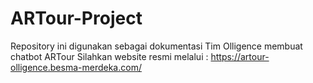 # ARTour-Project
Repository ini digunakan sebagai dokumentasi Tim Olligence membuat chatbot ARTour
Silahkan website resmi melalui : https://artour-olligence.besma-merdeka.com/
